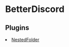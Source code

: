 <h1>BetterDiscord</h1>
<h2>Plugins</h2>
<li><a href="https://github.com/Pretextor/BetterDiscordStuff/blob/main/Plugins/NestedFolder.plugins.js">NestedFolder</a></li>
